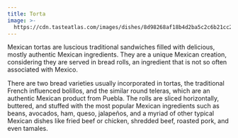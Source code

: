 ```yaml
---
title: Torta
image: >-
  https://cdn.tasteatlas.com/images/dishes/8d98268af18b4d2ba5c2c6b21cc272ce.jpg?w=905&h=510
---
```



Mexican tortas are luscious traditional sandwiches filled with delicious, mostly authentic Mexican ingredients. They are a unique Mexican creation, considering they are served in bread rolls, an ingredient that is not so often associated with Mexico.

There are two bread varieties usually incorporated in tortas, the traditional French influenced bolillos, and the similar round teleras, which are an authentic Mexican product from Puebla. The rolls are sliced horizontally, buttered, and stuffed with the most popular Mexican ingredients such as beans, avocados, ham, queso, jalapeños, and a myriad of other typical Mexican dishes like fried beef or chicken, shredded beef, roasted pork, and even tamales.

